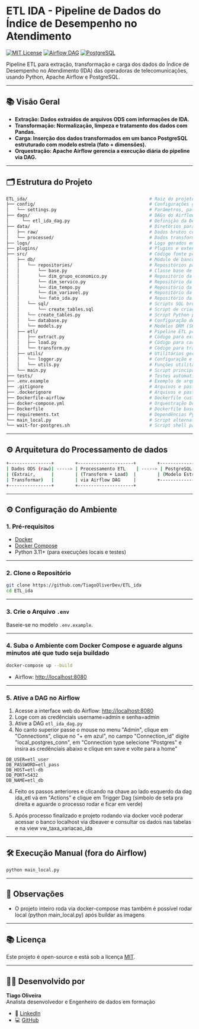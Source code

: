 # ETL IDA - Pipeline de Dados do Índice de Desempenho no Atendimento

[![MIT License](https://img.shields.io/badge/license-MIT-blue.svg)](LICENSE)
[![Airflow DAG](https://img.shields.io/badge/Airflow-DAG-blue)](http://localhost:8080)
[![PostgreSQL](https://img.shields.io/badge/PostgreSQL-✔️-blue)](https://www.postgresql.org/)


Pipeline ETL para extração, transformação e carga dos dados do Índice de Desempenho no Atendimento (IDA) das operadoras de telecomunicações, usando Python, Apache Airflow e PostgreSQL.

---

## 📚 Visão Geral

- **Extração: Dados extraídos de arquivos ODS com informações de IDA.**
- **Transformação: Normalização, limpeza e tratamento dos dados com Pandas.** 
- **Carga: Inserção dos dados transformados em um banco PostgreSQL estruturado com modelo estrela (fato + dimensões).** 
- **Orquestração: Apache Airflow gerencia a execução diária do pipeline via DAG.** 

---

## 🗂️ Estrutura do Projeto

```bash
ETL_ida/                                              # Raiz do projeto ETL para IDA
├── config/                                           # Configurações globais do projeto
│   └── settings.py                                   # Parâmetros, paths e variáveis fixas
├── dags/                                             # DAGs do Airflow (pipelines)
│     └── etl_ida_dag.py                              # Definição da DAG principal de ETL
├── data/                                             # Diretórios para dados
│   ├── raw/                                          # Dados brutos coletados (ODS, CSV, etc)
│   └── processed/                                    # Dados transformados prontos para carga/análise
├── logs/                                             # Logs gerados em execução para auditoria/debug
├── plugins/                                          # Plugins e extensões personalizadas do Airflow
├── src/                                              # Código fonte principal
│   ├── db/                                           # Módulo de banco de dados
│   │   └── repositories/                             # Repositórios para acesso e manipulação das tabelas
│   │       └── base.py                               # Classe base de repositório genérico
│   │       └── dim_grupo_economico.py                # Repositório da dimensão grupo econômico
│   │       └── dim_servico.py                        # Repositório da dimensão serviço
│   │       └── dim_tempo.py                          # Repositório da dimensão tempo
│   │       └── dim_variavel.py                       # Repositório da dimensão variável
│   │       └── fato_ida.py                           # Repositório da tabela fato
│   │   └── sql/                                      # Scripts SQL brutos
│   │       └── create_tables.sql                     # Script de criação das tabelas no banco
│   │   └── create_tables.py                          # Script Python para criação das tabelas via SQLAlchemy (opcional)
│   │   └── database.py                               # Configuração de conexão e engine do banco
│   │   └── models.py                                 # Modelos ORM (SQLAlchemy) das tabelas
│   ├── etl/                                          # Pipeline ETL principal
│   │   ├── extract.py                                # Código para extrair dados da fonte
│   │   ├── load.py                                   # Código para carregar dados no banco
│   │   └── transform.py                              # Código para transformar e limpar os dados
│   ├── utils/                                        # Utilitários gerais
│   │   └── logger.py                                 # Configuração e inicialização do logger
│   │   └── utils.py                                  # Funções utilitárias variadas
│   └── main.py                                       # Script principal para executar o ETL localmente (batch)
├── tests/                                            # Testes automatizados do projeto
├── .env.example                                      # Exemplo de arquivo de variáveis ambiente para configurar o projeto
├── .gitignore                                        # Arquivos e pastas ignorados pelo git
├── .dockerignore                                     # Arquivos e pastas ignorados na construção da imagem Docker
├── Dockerfile-airflow                                # Dockerfile customizado para o container Airflow
├── docker-compose.yml                                # Orquestração Docker (Airflow, bancos, ETL, etc)
├── Dockerfile                                        # Dockerfile base para o ETL (Python, dependências)
├── requirements.txt                                  # Dependências Python do projeto
└── main_local.py                                     # Script alternativo para execução local do ETL
└── wait-for-postgres.sh                              # Script shell para aguardar o banco estar pronto no container
```

---

## ⚙️ Arquitetura do Processamento de dados

```bash
+----------------+        +---------------------+        +------------------+
| Dados ODS (raw)| -----> | Processamento ETL    | -----> | PostgreSQL (data) |
| (Extrair,      |        | (Transform + Load)  |        | (Modelo Estrela)  |
| Transformar)   |        | via Airflow DAG     |        +------------------+
+----------------+        +---------------------+

```

---

## ⚙️ Configuração do Ambiente

### 1. **Pré-requisitos**

- [Docker](https://www.docker.com/)
- [Docker Compose](https://docs.docker.com/compose/)
- Python 3.11+ (para execuções locais e testes)

---

### 2. **Clone o Repositório**

```bash
git clone https://github.com/TiagoOliverDev/ETL_ida
cd ETL_ida
```

---

### 3. **Crie o Arquivo `.env`**

Baseie-se no modelo `.env.example`.

---

### 4. **Suba o Ambiente com Docker Compose e aguarde alguns minutos até que tudo seja buildado**

```bash
docker-compose up --build
```

- Airflow: [http://localhost:8080](http://localhost:8080)

---

### 5. **Ative a DAG no Airflow**

1. Acesse a interface web do Airflow: [http://localhost:8080](http://localhost:8080)
2. Loge com as credênciais username=admin e senha=admin
2. Ative a DAG `etl_ida_dag.py`
3. No canto superior passe o mouse no menu "Admin", clique em "Connections", clique no "+ em azul", no campo "Connection_id" digite "local_postgres_conn", em "Connection type selecione "Postgres" e insira as credênciais abaixo e clique em save e volte para a home"

```
DB_USER=etl_user
DB_PASSWORD=etl_pass
DB_HOST=etl-db 
DB_PORT=5432 
DB_NAME=etl_db

```

4. Feito os passos anteriores e clicando na chave ao lado esquerdo da dag ida_etl vá em "Actions" e clique em Trigger Dag (simbolo de seta pra direita e aguarde o processo rodar e ficar em verde)

5. Após processo finalizado e projeto rodando via docker você poderar acessar o banco localhost via dbeaver e consultar os dados nas tabelas e na view vw_taxa_variacao_ida

---

## 🛠️ Execução Manual (fora do Airflow)

```bash
python main_local.py
```

---


## 📝 Observações

- O projeto inteiro  roda via docker-compose mas também é possível rodar local (python main_local.py) após buildar as imagens 

---

## 📚 Licença

Este projeto é open-source e está sob a licença [MIT](LICENSE).

---

## 👨‍💻 Desenvolvido por

**Tiago Oliveira**  
Analista desenvolvedor e Engenheiro de dados em formação

- 💼 [LinkedIn](https://www.linkedin.com/in/tiago-oliveira-49a2a6205/)
- 💻 [GitHub](https://github.com/TiagoOliverDev)